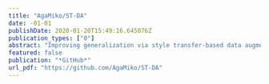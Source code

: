 ```yaml
---
title: "AgaMiko/ST-DA"
date: -01-01
publishDate: 2020-01-20T15:49:16.645076Z
publication_types: ["0"]
abstract: "Improving generalization via style transfer-based data augmentation: Novel regularization method - AgaMiko/ST-DA"
featured: false
publication: "*GitHub*"
url_pdf: "https://github.com/AgaMiko/ST-DA"
---
```


